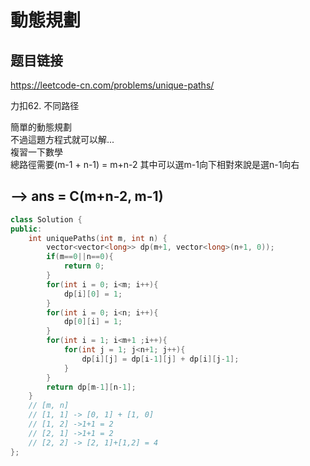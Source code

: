 # 動態規劃

## 题目链接

https://leetcode-cn.com/problems/unique-paths/

力扣62. 不同路径

簡單的動態規劃   
不過這題方程式就可以解...   
複習一下數學   
總路徑需要(m-1 + n-1) = m+n-2
其中可以選m-1向下相對來說是選n-1向右   

--> ans = C(m+n-2, m-1)   
---------------------------------------

```cpp
class Solution {
public:
    int uniquePaths(int m, int n) {
        vector<vector<long>> dp(m+1, vector<long>(n+1, 0));
        if(m==0||n==0){
            return 0;
        }
        for(int i = 0; i<m; i++){
            dp[i][0] = 1;
        }
        for(int i = 0; i<n; i++){
            dp[0][i] = 1;
        }
        for(int i = 1; i<m+1 ;i++){
            for(int j = 1; j<n+1; j++){
                dp[i][j] = dp[i-1][j] + dp[i][j-1];
            }
        }
        return dp[m-1][n-1];
    }
    // [m, n]
    // [1, 1] -> [0, 1] + [1, 0] 
    // [1, 2] ->1+1 = 2
    // [2, 1] ->1+1 = 2
    // [2, 2] -> [2, 1]+[1,2] = 4
};
```
